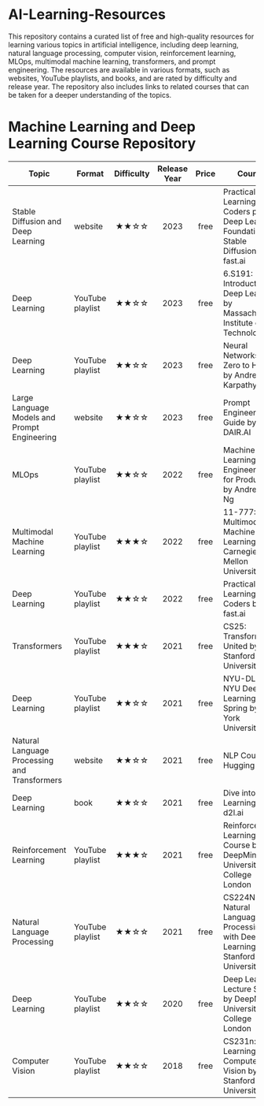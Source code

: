 # AI-Learning-Resources
This repository contains a curated list of free and high-quality resources for learning various topics in artificial intelligence, including deep learning, natural language processing, computer vision, reinforcement learning, MLOps, multimodal machine learning, transformers, and prompt engineering. The resources are available in various formats, such as websites, YouTube playlists, and books, and are rated by difficulty and release year. The repository also includes links to related courses that can be taken for a deeper understanding of the topics.
# Machine Learning and Deep Learning Course Repository
| Topic                                      | Format            | Difficulty  | Release Year | Price | Course                                                                    |
|--------------------------------------------|-------------------|:-----------:|:------------:|:-----:|---------------------------------------------------------------------------|
| Stable Diffusion and Deep Learning         | website           | ★★☆☆        |     2023     | free  | Practical Deep Learning for Coders part 2: Deep Learning Foundations to Stable Diffusion by fast.ai |
| Deep Learning                              | YouTube playlist | ★★☆☆        |     2023     | free  | 6.S191: Introduction to Deep Learning by Massachusetts Institute of Technology |
| Deep Learning                              | YouTube playlist | ★★☆☆        |     2023     | free  | Neural Networks: Zero to Hero by Andrej Karpathy                            |
| Large Language Models and Prompt Engineering| website           | ★★☆☆        |     2023     | free  | Prompt Engineering Guide by DAIR.AI                                        |
| MLOps                                      | YouTube playlist | ★★☆☆        |     2022     | free  | Machine Learning Engineering for Production by Andrew Y. Ng                |
| Multimodal Machine Learning                | YouTube playlist | ★★★☆        |     2022     | free  | 11-777: Multimodal Machine Learning by Carnegie Mellon University         |
| Deep Learning                              | YouTube playlist | ★★☆☆        |     2022     | free  | Practical Deep Learning for Coders by fast.ai                              |
| Transformers                               | YouTube playlist | ★★★☆        |     2021     | free  | CS25: Transformers United by Stanford University                           |
| Deep Learning                              | YouTube playlist | ★★☆☆        |     2021     | free  | NYU-DLSP21: NYU Deep Learning Spring by New York University                |
| Natural Language Processing and Transformers| website           | ★★☆☆        |     2021     | free  | NLP Course by Hugging Face                                                |
| Deep Learning                              | book              | ★★☆☆        |     2021     | free  | Dive into Deep Learning by d2l.ai                                          |
| Reinforcement Learning                     | YouTube playlist | ★★★☆        |     2021     | free  | Reinforcement Learning Course by DeepMind x University College London      |
| Natural Language Processing                | YouTube playlist | ★★☆☆        |     2021     | free  | CS224N: Natural Language Processing with Deep Learning by Stanford University|
| Deep Learning                              | YouTube playlist | ★★☆☆        |     2020     | free  | Deep Learning Lecture Series by DeepMind x University College London       |
| Computer Vision                            | YouTube playlist | ★★☆☆        |     2018     | free  | CS231n: Deep Learning for Computer Vision by Stanford University           |


